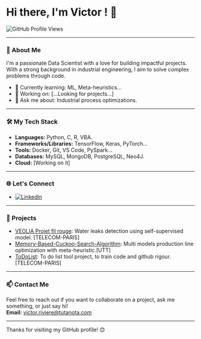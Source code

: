# Hi there, I'm Victor ! 👋

![GitHub Profile Views](https://komarev.com/ghpvc/?username=VRiPro&color=green)  

---

### 🚀 About Me

I'm a passionate Data Scientist with a love for building impactful projects. With a strong background in industrial engineering, I aim to solve complex problems through code.

- 🌱 Currently learning: ML, Meta-heuristics...
- 💼 Working on: [...Looking for projects...]
- 💬 Ask me about: Industrial process optimizations.

---

### 🛠️ My Tech Stack

- **Languages:** Python, C, R, VBA.
- **Frameworks/Libraries:** TensorFlow, Keras, PyTorch...
- **Tools:** Docker, Git, VS Code, PySpark...
- **Databases:** MySQL, MongoDB, PostgreSQL, Neo4J.
- **Cloud:** [Working on it]

---

### 🌐 Let's Connect

- [![LinkedIn](https://img.shields.io/badge/LinkedIn-Connect-blue?style=flat&logo=linkedin)](https://www.linkedin.com/in/v-riviere/)

---

### 📝 Projects

<!-- Project-POST-LIST:START -->
- [VEOLIA Projet fil rouge](https://github.com/VRiPro/VEOLIA_Projet_fil_rouge): Water leaks detection using self-supervised model. [TELECOM-PARIS]
- [Memory-Based-Cuckoo-Search-Algorithm](https://github.com/VRiPro/Memory-Based-Cuckoo-Search-Algorithm): Multi models production line optimization with meta-heuristic.[UTT]
- [ToDoList](https://github.com/VRiPro/ToDoList_ipp): To do list tool project, to train code and github rigour.[TELECOM-PARIS]
<!-- Project-POST-LIST:END -->

---

### 📫 Contact Me

Feel free to reach out if you want to collaborate on a project, ask me something, or just say hi!  
**Email:** [victor.riviere@tutanota.com](mailto:victor.riviere@tutanota.com)

---

Thanks for visiting my GitHub profile! 😊
